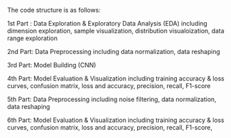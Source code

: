 The code structure is as follows:

1st Part : Data Exploration & Exploratory Data Analysis (EDA) including
      dimension exploration,
      sample visualization,
      distribution visualoization,
      data range exploration
      
2nd Part: Data Preprocessing including
      data normalization,
      data reshaping

3rd Part: Model Building (CNN)

4th Part: Model Evaluation & Visualization including
      training accuracy & loss curves,
      confusion matrix,
      loss and accuracy,
      precision,
      recall,
      F1-score

5th Part: Data Preprocessing including
      noise filtering,
      data normalization,
      data reshaping

6th Part: Model Evaluation & Visualization including
      training accuracy & loss curves,
      confusion matrix,
      loss and accuracy,
      precision,
      recall,
      F1-score,
